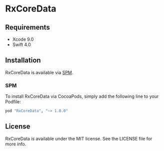 # RxCoreData

## Requirements

* Xcode 9.0
* Swift 4.0

## Installation

RxCoreData is available via [SPM](https://github.com/TheArchitect123/RxCoreData.git).

### SPM

To install RxCoreData via CocoaPods, simply add the following line to your Podfile:

```ruby
pod "RxCoreData", "~> 1.0.0"
```

## License

RxCoreData is available under the MIT license. See the LICENSE file for more info.

